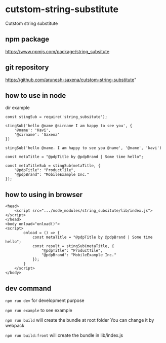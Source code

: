 # cutstom-string-substitute
Cutstom string substitute 

## npm package
https://www.npmjs.com/package/string_subsitute
## git repository 
https://github.com/arunesh-saxena/cutstom-string-substitute"
## how to use  in node 

dir example
```
const stingSub = require('string_subsitute');

stingSub('hello @name @sirname I am happy to see you', {
    '@name': 'Kavi',
    '@sirname': 'Saxena'
})
  
stingSub('hello @name. I am happy to see you @name', '@name', 'kavi')
  
const metaTitle = "@pdpTitle by @pdpBrand | Some time hello";

const metaTitleSub = stingSub(metaTitle, {
    "@pdpTitle": "ProductTile",
    "@pdpBrand": "MobileExample Inc."
});
```

## how to using in browser
```
<head>
    <script src=".../node_modules/string_subsitute/lib/index.js"></script>
</head>
<body onload="onload()">
<script>
        onload = () => {
            const metaTitle = "@pdpTitle by @pdpBrand | Some time hello";
            const result = stingSub(metaTitle, {
                "@pdpTitle": "ProductTile",
                "@pdpBrand": "MobileExample Inc."
            });
        }
    </script>
</body>
```

## dev command

```npm run dev```
for development purpose

```npm run example```
to see example

```npm run build```
will create the bundle at root folder
You can change it by webpack

```npm run build:front```
will create the bundle in lib/index.js